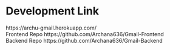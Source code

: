 <h1 align="left">Development Link</h1>
https://archu-gmail.herokuapp.com/


<div>
Frontend Repo https://github.com/Archana636/Gmail-Frontend
 </div>
Backend Repo  https://github.com/Archana636/Gmail-Backend

